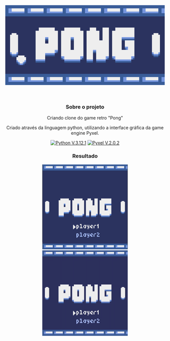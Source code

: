 <div align="center">
<header>
<img src="img/icon.gif" type="image/png" alt="Pong Icon">
</header>

<div>
  <h3>Sobre o projeto</h3>
<div>
  <p>Criando clone do game retro "Pong"</p>
  <p>Criado através da linguagem python, utilizando a interface gráfica da game engine Pyxel.</p>
</div>
  <p>
    <a href="https://www.python.org/">
      <img src="https://img.shields.io/badge/Python-3776AB?style=for-the-badge&logo=python&logoColor=white" alt="Python V.3.12.1" ></a>
    <a href="https://github.com/kitao/pyxel">
      <img src="https://img.shields.io/badge/Pyxel-v2.0.2-blue?style=for-the-badge&logo=python&logoColor=white" alt="Pyxel V.2.0.2" ></a>
  </p>
</div>

<div>
  <h3>Resultado</h3>
  <figure>
    <img src="img/interface.png" type="image/png" alt="Interface do Game" width=270px>
   <img src="img/Pong.gif" type="image/gif" alt="Game gif" width=270px>
  </figure>
</div>
</div>
</div>
